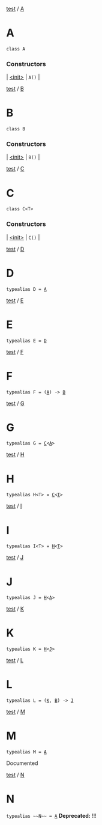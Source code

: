 <!-- File: test/--root--/-a/index.md -->
[test](../../index.md) / [A](./index.md)

# A

`class A`

### Constructors

| [&lt;init&gt;](-init-.md) | `A()` |

<!-- File: test/--root--/-b/index.md -->
[test](../../index.md) / [B](./index.md)

# B

`class B`

### Constructors

| [&lt;init&gt;](-init-.md) | `B()` |

<!-- File: test/--root--/-c/index.md -->
[test](../../index.md) / [C](./index.md)

# C

`class C<T>`

### Constructors

| [&lt;init&gt;](-init-.md) | `C()` |

<!-- File: test/--root--/-d.md -->
[test](../index.md) / [D](./-d.md)

# D

`typealias D = `[`A`](-a/index.md)
<!-- File: test/--root--/-e.md -->
[test](../index.md) / [E](./-e.md)

# E

`typealias E = `[`D`](-d.md)
<!-- File: test/--root--/-f.md -->
[test](../index.md) / [F](./-f.md)

# F

`typealias F = (`[`A`](-a/index.md)`) -> `[`B`](-b/index.md)
<!-- File: test/--root--/-g.md -->
[test](../index.md) / [G](./-g.md)

# G

`typealias G = `[`C`](-c/index.md)`<`[`A`](-a/index.md)`>`
<!-- File: test/--root--/-h.md -->
[test](../index.md) / [H](./-h.md)

# H

`typealias H<T> = `[`C`](-c/index.md)`<`[`T`](-h.md#T)`>`
<!-- File: test/--root--/-i.md -->
[test](../index.md) / [I](./-i.md)

# I

`typealias I<T> = `[`H`](-h.md)`<`[`T`](-i.md#T)`>`
<!-- File: test/--root--/-j.md -->
[test](../index.md) / [J](./-j.md)

# J

`typealias J = `[`H`](-h.md)`<`[`A`](-a/index.md)`>`
<!-- File: test/--root--/-k.md -->
[test](../index.md) / [K](./-k.md)

# K

`typealias K = `[`H`](-h.md)`<`[`J`](-j.md)`>`
<!-- File: test/--root--/-l.md -->
[test](../index.md) / [L](./-l.md)

# L

`typealias L = (`[`K`](-k.md)`, `[`B`](-b/index.md)`) -> `[`J`](-j.md)
<!-- File: test/--root--/-m.md -->
[test](../index.md) / [M](./-m.md)

# M

`typealias M = `[`A`](-a/index.md)

Documented

<!-- File: test/--root--/-n.md -->
[test](../index.md) / [N](./-n.md)

# N

`typealias ~~N~~ = `[`A`](-a/index.md)
**Deprecated:** !!!

